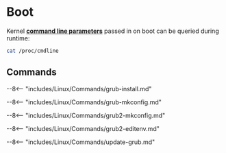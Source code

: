 # Boot

Kernel [**command line parameters**](https://www.kernel.org/doc/html/v4.14/admin-guide/kernel-parameters.html) passed in on boot can be queried during runtime:
```sh
cat /proc/cmdline
```

## Commands


--8<-- "includes/Linux/Commands/grub-install.md"

--8<-- "includes/Linux/Commands/grub-mkconfig.md"

--8<-- "includes/Linux/Commands/grub2-mkconfig.md"

--8<-- "includes/Linux/Commands/grub2-editenv.md"

--8<-- "includes/Linux/Commands/update-grub.md"

